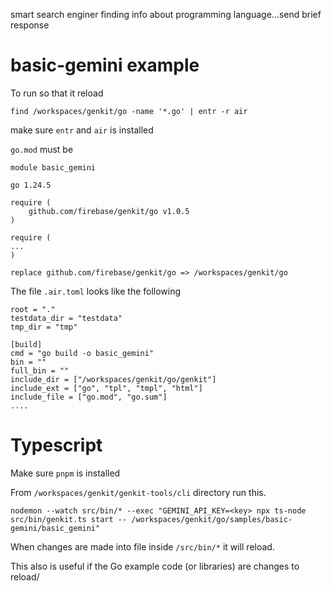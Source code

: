 smart search enginer finding info about programming language...send brief response


# basic-gemini example

To run so that it reload

```
find /workspaces/genkit/go -name '*.go' | entr -r air
```

make sure `entr` and `air` is installed 

`go.mod` must be


```
module basic_gemini

go 1.24.5

require (
	github.com/firebase/genkit/go v1.0.5
)

require (
...
)

replace github.com/firebase/genkit/go => /workspaces/genkit/go
```

The file `.air.toml` looks like the following

```
root = "."
testdata_dir = "testdata"
tmp_dir = "tmp"

[build]
cmd = "go build -o basic_gemini"
bin = ""
full_bin = ""
include_dir = ["/workspaces/genkit/go/genkit"]
include_ext = ["go", "tpl", "tmpl", "html"]
include_file = ["go.mod", "go.sum"]
....
```

# Typescript

Make sure `pnpm` is installed

From `/workspaces/genkit/genkit-tools/cli` directory run this.

```
nodemon --watch src/bin/* --exec "GEMINI_API_KEY=<key> npx ts-node src/bin/genkit.ts start -- /workspaces/genkit/go/samples/basic-gemini/basic_gemini"
```

When changes are made into file inside `/src/bin/*` it will reload.

This also is useful if the Go example code (or libraries) are changes to reload/